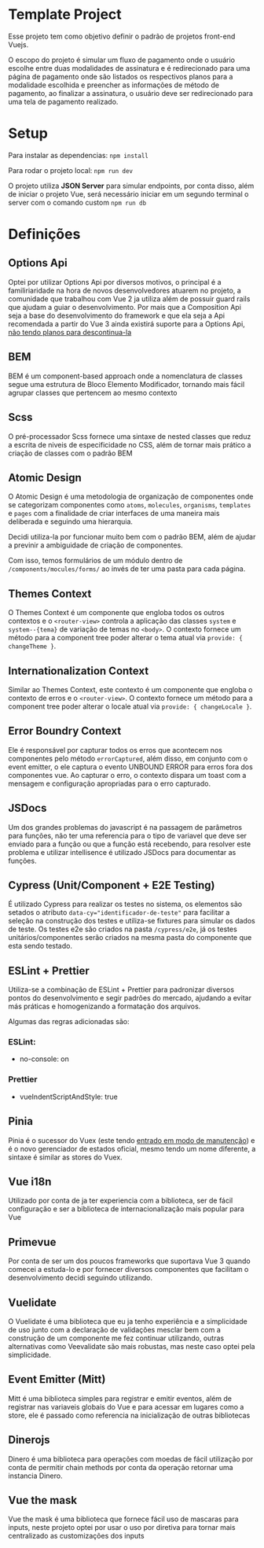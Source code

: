 # Template Project

Esse projeto tem como objetivo definir o padrão de projetos front-end Vuejs.

O escopo do projeto é simular um fluxo de pagamento onde o usuário escolhe entre duas modalidades de assinatura e é redirecionado para uma página de pagamento onde são listados os respectivos planos para a modalidade escolhida e preencher as informações de método de pagamento, ao finalizar a assinatura, o usuário deve ser redirecionado para uma tela de pagamento realizado.

# Setup

Para instalar as dependencias: `npm install`

Para rodar o projeto local: `npm run dev`

O projeto utiliza **JSON Server** para simular endpoints, por conta disso, além de iniciar o projeto Vue, será necessário iniciar em um segundo terminal o server com o comando custom `npm run db`

# Definições

## Options Api

Optei por utilizar Options Api por diversos motivos, o principal é a familiriaridade na hora de novos desenvolvedores atuarem no projeto, a comunidade que trabalhou com Vue 2 ja utiliza além de possuir guard rails que ajudam a guiar o desenvolvimento.
Por mais que a Composition Api seja a base do desenvolvimento do framework e que ela seja a Api recomendada a partir do Vue 3 ainda existirá suporte para a Options Api, [não tendo planos para descontinua-la](https://vuejs.org/guide/extras/composition-api-faq.html#will-options-api-be-deprecated)

## BEM

BEM é um component-based approach onde a nomenclatura de classes segue uma estrutura de Bloco Elemento Modificador, tornando mais fácil agrupar classes que pertencem ao mesmo contexto

## Scss

O pré-processador Scss fornece uma sintaxe de nested classes que reduz a escrita de niveis de especificidade no CSS, além de tornar mais prático a criação de classes com o padrão BEM

## Atomic Design

O Atomic Design é uma metodologia de organização de componentes onde se categorizam componentes como `atoms`, `molecules`, `organisms`, `templates` e `pages` com a finalidade de criar interfaces de uma maneira mais deliberada e seguindo uma hierarquia.

Decidi utiliza-la por funcionar muito bem com o padrão BEM, além de ajudar a previnir a ambiguidade de criação de componentes.

Com isso, temos formulários de um módulo dentro de `/components/mocules/forms/` ao invés de ter uma pasta para cada página.

## Themes Context

O Themes Context é um componente que engloba todos os outros contextos e o `<router-view>` controla a aplicação das classes `system` e `system--{tema}` de variação de temas no `<body>`.
O contexto fornece um método para a component tree poder alterar o tema atual via `provide: { changeTheme }`.

## Internationalization Context

Similar ao Themes Context, este contexto é um componente que engloba o contexto de erros e o `<router-view>`.
O contexto fornece um método para a component tree poder alterar o locale atual via `provide: { changeLocale }`.

## Error Boundry Context

Ele é responsável por capturar todos os erros que acontecem nos componentes pelo método `errorCaptured`, além disso, em conjunto com o event emitter, o ele captura o evento UNBOUND ERROR para erros fora dos componentes vue.
Ao capturar o erro, o contexto dispara um toast com a mensagem e configuração apropriadas para o erro capturado.

## JSDocs

Um dos grandes problemas do javascript é na passagem de parâmetros para funções, não ter uma referencia para o tipo de variavel que deve ser enviado para a função ou que a função está recebendo, para resolver este problema e utilizar intellisence é utilizado JSDocs para documentar as funções.

## Cypress (Unit/Component + E2E Testing)

É utilizado Cypress para realizar os testes no sistema, os elementos são setados o atributo `data-cy="identificador-de-teste"` para facilitar a seleção na construção dos testes e utiliza-se fixtures para simular os dados de teste.
Os testes e2e são criados na pasta `/cypress/e2e`, já os testes unitários/componentes serão criados na mesma pasta do componente que esta sendo testado.

## ESLint + Prettier

Utiliza-se a combinação de ESLint + Prettier para padronizar diversos pontos do desenvolvimento e segir padrões do mercado, ajudando a evitar más práticas e homogenizando a formatação dos arquivos.

Algumas das regras adicionadas são:

### ESLint:

- no-console: on

### Prettier

- vueIndentScriptAndStyle: true

## Pinia

Pinia é o sucessor do Vuex (este tendo [entrado em modo de manutenção](https://vuex.vuejs.org/#what-is-vuex)) e é o novo gerenciador de estados oficial, mesmo tendo um nome diferente, a sintaxe é similar as stores do Vuex.

## Vue i18n

Utilizado por conta de ja ter experiencia com a biblioteca, ser de fácil configuração e ser a biblioteca de internacionalização mais popular para Vue

## Primevue

Por conta de ser um dos poucos frameworks que suportava Vue 3 quando comecei a estuda-lo e por fornecer diversos componentes que facilitam o desenvolvimento decidi seguindo utilizando.

## Vuelidate

O Vuelidate é uma biblioteca que eu ja tenho experiência e a simplicidade de uso junto com a declaração de validações mesclar bem com a construção de um componente me fez continuar utilizando, outras alternativas como Veevalidate são mais robustas, mas neste caso optei pela simplicidade.

## Event Emitter (Mitt)

Mitt é uma biblioteca simples para registrar e emitir eventos, além de registrar nas variaveis globais do Vue e para acessar em lugares como a store, ele é passado como referencia na inicialização de outras bibliotecas

## Dinerojs

Dinero é uma biblioteca para operações com moedas de fácil utilização por conta de permitir chain methods por conta da operação retornar uma instancia Dinero.

## Vue the mask

Vue the mask é uma biblioteca que fornece fácil uso de mascaras para inputs, neste projeto optei por usar o uso por diretiva para tornar mais centralizado as customizações dos inputs
